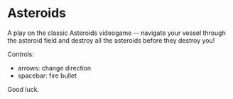 Asteroids
=========

A play on the classic Asteroids videogame -- navigate your vessel through the asteroid field and destroy all the asteroids before they destroy you!

Controls:
* arrows: change direction
* spacebar: fire bullet

Good luck.
